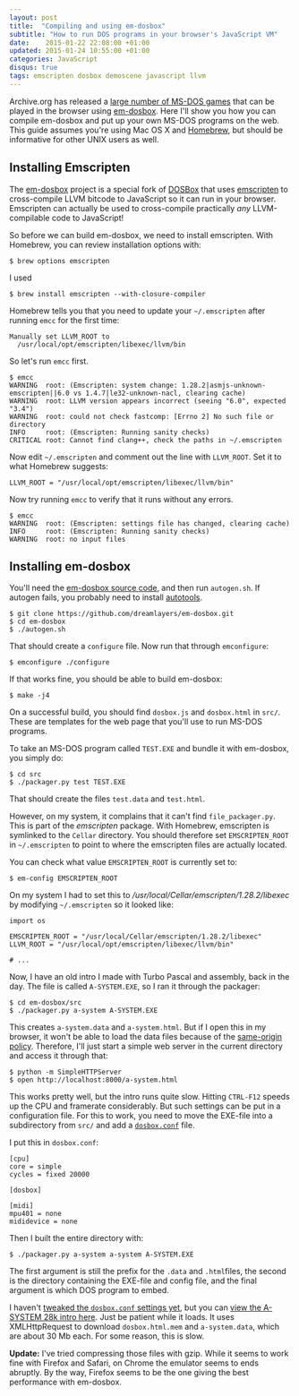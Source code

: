 ```yaml
---
layout: post
title:  "Compiling and using em-dosbox"
subtitle: "How to run DOS programs in your browser's JavaScript VM"
date:    2015-01-22 22:08:00 +01:00
updated: 2015-01-24 10:55:00 +01:00
categories: JavaScript
disqus: true
tags: emscripten dosbox demoscene javascript llvm
---
```


Archive.org has released a [large number of MS-DOS
games](https://archive.org/details/softwarelibrary_msdos_games/v2) that can be
played in the browser using
[em-dosbox](https://github.com/dreamlayers/em-dosbox).  Here I'll show you how
you can compile em-dosbox and put up your own MS-DOS programs on the web.  This
guide assumes you're using Mac OS X and [Homebrew](http://brew.sh), but should be
informative for other UNIX users as well.

Installing Emscripten
---------------------

The [em-dosbox](https://github.com/dreamlayers/em-dosbox) project
is a special fork of [DOSBox](http://www.dosbox.com) that uses
[emscripten](https://github.com/kripken/emscripten) to cross-compile LLVM
bitcode to JavaScript so it can run in your browser.  Emscripten can actually
be used to cross-compile practically _any_ LLVM-compilable code to JavaScript!

So before we can build em-dosbox, we need to install emscripten. With Homebrew,
you can review installation options with:

    $ brew options emscripten

I used

    $ brew install emscripten --with-closure-compiler

Homebrew tells you that you need to update your `~/.emscripten` after running
`emcc` for the first time:

    Manually set LLVM_ROOT to
      /usr/local/opt/emscripten/libexec/llvm/bin

So let's run `emcc` first.

    $ emcc
    WARNING  root: (Emscripten: system change: 1.28.2|asmjs-unknown-emscripten||6.0 vs 1.4.7|le32-unknown-nacl, clearing cache)
    WARNING  root: LLVM version appears incorrect (seeing "6.0", expected "3.4")
    WARNING  root: could not check fastcomp: [Errno 2] No such file or directory
    INFO     root: (Emscripten: Running sanity checks)
    CRITICAL root: Cannot find clang++, check the paths in ~/.emscripten

Now edit `~/.emscripten` and comment out the line with `LLVM_ROOT`. Set it to
what Homebrew suggests:

    LLVM_ROOT = "/usr/local/opt/emscripten/libexec/llvm/bin"

Now try running `emcc` to verify that it runs without any errors.

    $ emcc
    WARNING  root: (Emscripten: settings file has changed, clearing cache)
    INFO     root: (Emscripten: Running sanity checks)
    WARNING  root: no input files


Installing em-dosbox
--------------------

You'll need the [em-dosbox source
code](https://github.com/dreamlayers/em-dosbox), and then run `autogen.sh`.  If
autogen fails, you probably need to install
[autotools](https://www.gnu.org/software/autoconf/).

    $ git clone https://github.com/dreamlayers/em-dosbox.git
    $ cd em-dosbox
    $ ./autogen.sh

That should create a `configure` file.  Now run that through `emconfigure`:

    $ emconfigure ./configure

If that works fine, you should be able to build em-dosbox:

    $ make -j4

On a successful build, you should find `dosbox.js` and `dosbox.html` in `src/`.
These are templates for the web page that you'll use to run MS-DOS programs.

To take an MS-DOS program called `TEST.EXE` and bundle it with em-dosbox, you
simply do:

    $ cd src
    $ ./packager.py test TEST.EXE

That should create the files `test.data` and `test.html`.

However, on my system, it complains that it can't find `file_packager.py`.
This is part of the _emscripten_ package. With Homebrew, emscripten is
symlinked to the `Cellar` directory.  You should therefore set
`EMSCRIPTEN_ROOT` in `~/.emscripten` to point to where the emscripten files are
actually located.

You can check what value `EMSCRIPTEN_ROOT` is currently set to:

    $ em-config EMSCRIPTEN_ROOT

On my system I had to set this to _/usr/local/Cellar/emscripten/1.28.2/libexec_
by modifying `~/.emscripten` so it looked like:

    import os

    EMSCRIPTEN_ROOT = "/usr/local/Cellar/emscripten/1.28.2/libexec"
    LLVM_ROOT = "/usr/local/opt/emscripten/libexec/llvm/bin"

    # ...

Now, I have an old intro I made with Turbo Pascal and assembly, back in the
day. The file is called `A-SYSTEM.EXE`, so I ran it through the packager:

    $ cd em-dosbox/src
    $ ./packager.py a-system A-SYSTEM.EXE

This creates `a-system.data` and `a-system.html`.  But if I open this 
in my browser, it won't be able to load the data files because of the
[same-origin policy](https://en.wikipedia.org/wiki/Same-origin_policy).
Therefore, I'll just start a simple web server in the current directory and
access it through that:

    $ python -m SimpleHTTPServer
    $ open http://localhost:8000/a-system.html

This works pretty well, but the intro runs quite slow.  Hitting `CTRL-F12`
speeds up the CPU and framerate considerably. But such settings can be put in a
configuration file.  For this to work, you need to move the EXE-file into a
subdirectory from `src/` and add a
[`dosbox.conf`](http://www.dosbox.com/wiki/Dosbox.conf) file.

I put this in `dosbox.conf`:

    [cpu]
    core = simple
    cycles = fixed 20000

    [dosbox]

    [midi]
    mpu401 = none
    mididevice = none

Then I built the entire directory with:

    $ ./packager.py a-system a-system A-SYSTEM.EXE

The first argument is still the prefix for the `.data` and `.html`files, the
second is the directory containing the EXE-file and config file, and the final
argument is which DOS program to embed.

I haven't [tweaked the `dosbox.conf`
settings yet](http://www.dosbox.com/wiki/Dosbox.conf), but you can [view the
A-SYSTEM 28k intro here](/a-system/).  Just be patient while it loads. 
It uses XMLHttpRequest to download `dosbox.html.mem` and `a-system.data`, which
are about 30 Mb each.  For some reason, this is slow.

**Update:** I've tried compressing those files with gzip. While it seems to
work fine with Firefox and Safari, on Chrome the emulator seems to ends
abruptly.  By the way, Firefox seems to be the one giving the best performance
with em-dosbox.
